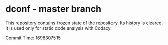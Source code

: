 # dconf - master branch

This repository contains frozen state of the repository.
Its history is cleared. It is used only for static code
analysis with Codacy.

Commit Time: 1698307515